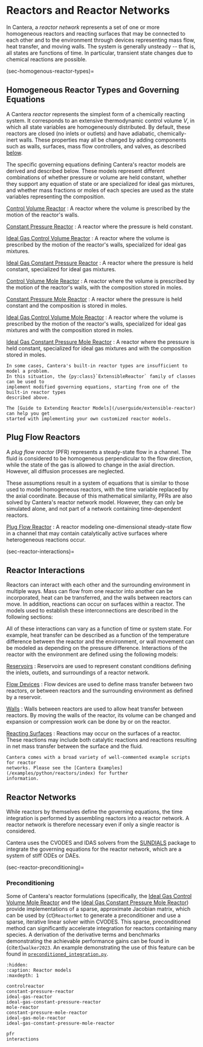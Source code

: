 ```{py:currentmodule} cantera
```

# Reactors and Reactor Networks

In Cantera, a *reactor network* represents a set of one or more homogeneous reactors and
reacting surfaces that may be connected to each other and to the environment through
devices representing mass flow, heat transfer, and moving walls. The system is generally
unsteady -- that is, all states are functions of time. In particular, transient state
changes due to chemical reactions are possible.

(sec-homogenous-reactor-types)=
## Homogeneous Reactor Types and Governing Equations

A Cantera *reactor* represents the simplest form of a chemically reacting system. It
corresponds to an extensive thermodynamic control volume $V$, in which all state
variables are homogeneously distributed. By default, these reactors are closed (no
inlets or outlets) and have adiabatic, chemically-inert walls. These properties may all
be changed by adding components such as walls, surfaces, mass flow controllers, and
valves, as described [below](sec-reactor-interactions).

The specific governing equations defining Cantera's reactor models are derived and
described below. These models represent different combinations of whether pressure or
volume are held constant, whether they support any equation of state or are specialized
for ideal gas mixtures, and whether mass fractions or moles of each species are used as
the state variables representing the composition.

[Control Volume Reactor](controlreactor)
: A reactor where the volume is prescribed by the motion of the reactor's walls.

[Constant Pressure Reactor](constant-pressure-reactor)
: A reactor where the pressure is held constant.

[Ideal Gas Control Volume Reactor](ideal-gas-reactor)
: A reactor where the volume is prescribed by the motion of the reactor's walls,
  specialized for ideal gas mixtures.

[Ideal Gas Constant Pressure Reactor](ideal-gas-constant-pressure-reactor)
: A reactor where the pressure is held constant, specialized for ideal gas mixtures.

[Control Volume Mole Reactor](mole-reactor)
: A reactor where the volume is prescribed by the motion of the reactor's walls, with
  the composition stored in moles.

[Constant Pressure Mole Reactor](constant-pressure-mole-reactor)
: A reactor where the pressure is held constant and the composition is stored in moles.

[Ideal Gas Control Volume Mole Reactor](ideal-gas-mole-reactor)
: A reactor where the volume is prescribed by the motion of the reactor's walls,
  specialized for ideal gas mixtures and with the composition stored in moles.

[Ideal Gas Constant Pressure Mole Reactor](ideal-gas-constant-pressure-mole-reactor)
: A reactor where the pressure is held constant, specialized for ideal gas mixtures and
  with the composition stored in moles.

```{seealso}
In some cases, Cantera's built-in reactor types are insufficient to model a problem.
In this situation, the {py:class}`ExtensibleReactor` family of classes can be used to
implement modified governing equations, starting from one of the built-in reactor types
described above.

The [Guide to Extending Reactor Models](/userguide/extensible-reactor) can help you get
started with implementing your own customized reactor models.
```

## Plug Flow Reactors

A *plug flow reactor* (PFR) represents a steady-state flow in a channel. The fluid is
considered to be homogeneous perpendicular to the flow direction, while the state of the
gas is allowed to change in the axial direction. However, all diffusion processes are
neglected.

These assumptions result in a system of equations that is similar to those used to model
homogeneous reactors, with the time variable replaced by the axial coordinate. Because
of this mathematical similarity, PFRs are also solved by Cantera's reactor network
model. However, they can only be simulated alone, and not part of a network containing
time-dependent reactors.

[Plug Flow Reactor](pfr)
: A reactor modeling one-dimensional steady-state flow in a channel that may contain
  catalytically active surfaces where heterogeneous reactions occur.

(sec-reactor-interactions)=
## Reactor Interactions

Reactors can interact with each other and the surrounding environment in multiple ways.
Mass can flow from one reactor into another can be incorporated, heat can be
transferred, and the walls between reactors can move. In addition, reactions can occur
on surfaces within a reactor. The models used to establish these interconnections are
described in the following sections:

All of these interactions can vary as a function of time or system state. For example,
heat transfer can be described as a function of the temperature difference between the
reactor and the environment, or wall movement can be modeled as depending on the
pressure difference. Interactions of the reactor with the environment are defined using
the following models:

[Reservoirs](sec-reservoir)
: Reservoirs are used to represent constant conditions defining the inlets, outlets, and
  surroundings of a reactor network.

[Flow Devices](sec-flow-device)
: Flow devices are used to define mass transfer between two reactors, or between
  reactors and the surrounding environment as defined by a reservoir.

[Walls](sec-wall)
: Walls between reactors are used to allow heat transfer between reactors. By moving the
  walls of the reactor, its volume can be changed and expansion or compression work can
  be done by or on the reactor.

[Reacting Surfaces](sec-reactor-surface)
: Reactions may occur on the surfaces of a reactor. These reactions may include both
  catalytic reactions and reactions resulting in net mass transfer between the surface
  and the fluid.

```{seealso}
Cantera comes with a broad variety of well-commented example scripts for reactor
networks. Please see the [Cantera Examples](/examples/python/reactors/index) for further
information.
```

## Reactor Networks

While reactors by themselves define the governing equations, the time integration is
performed by assembling reactors into a reactor network. A reactor network is therefore
necessary even if only a single reactor is considered.

Cantera uses the CVODES and IDAS solvers from the
[SUNDIALS](https://computing.llnl.gov/projects/sundials) package to integrate the
governing equations for the reactor network, which are a system of stiff ODEs or DAEs.

(sec-reactor-preconditioning)=
### Preconditioning

Some of Cantera's reactor formulations (specifically, the
[Ideal Gas Control Volume Mole Reactor](ideal-gas-mole-reactor) and the
[Ideal Gas Constant Pressure Mole Reactor](ideal-gas-constant-pressure-mole-reactor))
provide implementations of a sparse, approximate Jacobian matrix, which can be used by
{ct}`ReactorNet` to generate a preconditioner and use a sparse, iterative linear solver
within CVODES. This sparse, preconditioned method can significantly accelerate
integration for reactors containing many species. A derivation of the derivative terms
and benchmarks demonstrating the achievable performance gains can be found in
{cite:t}`walker2023`. An example demonstrating the use of this feature can be found in
[`preconditioned_integration.py`](/examples/python/reactors/preconditioned_integration).


```{toctree}
:hidden:
:caption: Reactor models
:maxdepth: 1

controlreactor
constant-pressure-reactor
ideal-gas-reactor
ideal-gas-constant-pressure-reactor
mole-reactor
constant-pressure-mole-reactor
ideal-gas-mole-reactor
ideal-gas-constant-pressure-mole-reactor

pfr
interactions
```
